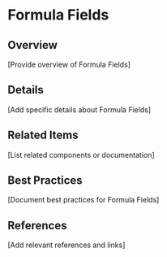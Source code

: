 # Formula Fields

## Overview

[Provide overview of Formula Fields]

## Details

[Add specific details about Formula Fields]

## Related Items

[List related components or documentation]

## Best Practices

[Document best practices for Formula Fields]

## References

[Add relevant references and links]
